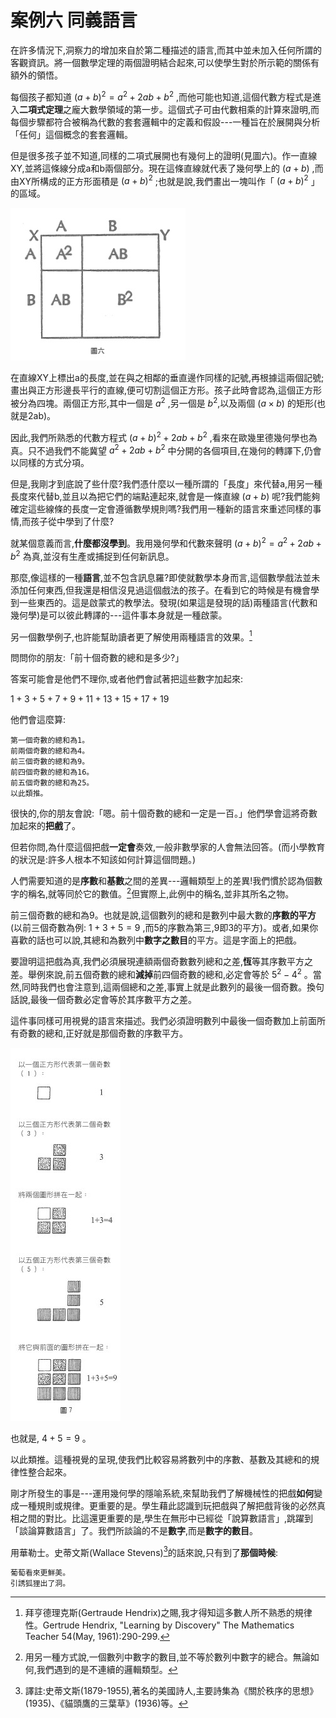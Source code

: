 # 案例六 同義語言

在許多情況下,洞察力的增加來自於第二種描述的語言,而其中並未加入任何所謂的客觀資訊。將一個數學定理的兩個證明結合起來,可以使學生對於所示範的關係有額外的領悟。

每個孩子都知道 $(a+b)^2=a^2+2ab+b^2$ ,而他可能也知道,這個代數方程式是進入**二項式定理**之龐大數學領域的第一步。這個式子可由代數相乘的計算來證明,而每個步驟都符合被稱為代數的套套邏輯中的定義和假設---一種旨在於展開與分析「任何」這個概念的套套邏輯。

但是很多孩子並不知道,同樣的二項式展開也有幾何上的證明(見圖六)。作一直線XY,並將這條線分成a和b兩個部分。現在這條直線就代表了幾何學上的 $(a+b)$ ,而由XY所構成的正方形面積是 $(a+b)^2$ ;也就是說,我們畫出一塊叫作「 $(a+b)^2$ 」的區域。

![圖六](../images/figure6_3-6.jpg)

在直線XY上標出a的長度,並在與之相鄰的垂直邊作同樣的記號,再根據這兩個記號;畫出與正方形邊長平行的直線,便可切割這個正方形。孩子此時會認為,這個正方形被分為四塊。兩個正方形,其中一個是 $a^2$ ,另一個是 $b^2$,以及兩個 $(a \times b)$ 的矩形(也就是2ab)。

因此,我們所熟悉的代數方程式 $(a+b)^2+2ab+b^2$ ,看來在歐幾里德幾何學也為真。只不過我們不能冀望 $a^2+2ab+b^2$ 中分開的各個項目,在幾何的轉譯下,仍會以同樣的方式分項。

但是,我剛才到底說了些什麼?我們憑什麼以一種所謂的「長度」來代替a,用另一種長度來代替b,並且以為把它們的端點連起來,就會是一條直線 $(a+b)$ 呢?我們能夠確定這些線條的長度一定會遵循數學規則嗎?我們用一種新的語言來重述同樣的事情,而孩子從中學到了什麼?

就某個意義而言,**什麼都沒學到**。我用幾何學和代數來聲明 $(a+b)^2=a^2+2ab+b^2$ 為真,並沒有生產或捕捉到任何新訊息。

那麼,像這樣的一種**語言**,並不包含訊息羅?即使就數學本身而言,這個數學戲法並未添加任何東西,但我還是相信沒見過這個戲法的孩子。在看到它的時候是有機會學到一些東西的。這是啟蒙式的教學法。發現(如果這是發現的話)兩種語言(代數和幾何學)是可以彼此轉譯的---這件事本身就是一種啟蒙。

另一個數學例子,也許能幫助讀者更了解使用兩種語言的效果。[^1]

問問你的朋友:「前十個奇數的總和是多少?」

答案可能會是他們不理你,或者他們會試著把這些數字加起來:

$1+3+5+7+9+11+13+15+17+19$

他們會這麼算:

```
第一個奇數的總和為1。
前兩個奇數的總和為4。
前三個奇數的總和為9。
前四個奇數的總和為16。
前五個奇數的總和為25。
以此類推。
```

很快的,你的朋友會說:「嗯。前十個奇數的總和一定是一百。」他們學會這將奇數加起來的**把戲**了。

但若你問,為什麼這個把戲**一定會**奏效,一般非數學家的人會無法回答。(而小學教育的狀況是:許多人根本不知該如何計算這個問題。)

人們需要知道的是**序數**和**基數**之間的差異---邏輯類型上的差異!我們慣於認為個數字的稱名,就等同於它的數值。[^2]但實際上,此例中的稱名,並非其所名之物。

前三個奇數的總和為9。也就是說,這個數列的總和是數列中最大數的**序數的平方**(以前三個奇數為例: $1+3+5=9$ ,而5的序數為第三,9即3的平方)。或者,如果你喜歡的話也可以說,其總和為數列中**數字之數目**的平方。這是字面上的把戲。

要證明這把戲為真,我們必須展現連額兩個奇數數列總和之差,**恆**等其序數平方之差。舉例來說,前五個奇數的總和**減掉**前四個奇數的總和,必定會等於 $5^2-4^2$ 。當然,同時我們也會注意到,這兩個總和之差,事實上就是此數列的最後一個奇數。換句話說,最後一個奇數必定會等於其序數平方之差。

這件事同樣可用視覺的語言來描述。我們必須證明數列中最後一個奇數加上前面所有奇數的總和,正好就是那個奇數的序數平方。

![圖七](../images/figure7_3-7.jpg)

也就是, $4+5=9$ 。

以此類推。這種視覺的呈現,使我們比較容易將數列中的序數、基數及其總和的規律性整合起來。 

剛才所發生的事是---運用幾何學的隱喻系統,來幫助我們了解機械性的把戲**如何**變成一種規則或規律。更重要的是。學生藉此認識到玩把戲與了解把戲背後的必然真相之間的對比。比這還更重要的是,學生在無形中已經從「說算數語言」,跳躍到「談論算數語言」了。我們所談論的不是**數字**,而是**數字的數目**。

用華勒士。史蒂文斯(Wallace Stevens)[^3]的話來說,只有到了**那個時候**:

```
葡萄看來更鮮美。 
引誘狐狸出了洞。
```

[^1]: 拜亨德理克斯(Gertraude Hendrix)之賜,我才得知這多數人所不熟悉的規律性。Gertrude Hendrix, "Learning by Discovery" The Mathematics Teacher 54(May, 1961):290-299.
[^2]: 用另一種方式說,一個數列中數字的數目,並不等於數列中數字的總合。無論如何,我們遇到的是不連續的邏輯類型。
[^3]: 譯註:史蒂文斯(1879-1955),著名的美國詩人,主要詩集為《關於秩序的思想》(1935)、《貓頭鷹的三葉草》(1936)等。